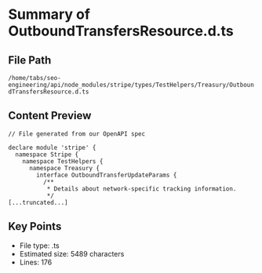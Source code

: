 # Summary of OutboundTransfersResource.d.ts
  
## File Path
`/home/tabs/seo-engineering/api/node_modules/stripe/types/TestHelpers/Treasury/OutboundTransfersResource.d.ts`

## Content Preview
```
// File generated from our OpenAPI spec

declare module 'stripe' {
  namespace Stripe {
    namespace TestHelpers {
      namespace Treasury {
        interface OutboundTransferUpdateParams {
          /**
           * Details about network-specific tracking information.
           */
[...truncated...]
```

## Key Points
- File type: .ts
- Estimated size: 5489 characters
- Lines: 176
